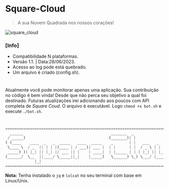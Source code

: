 # Square-Cloud

> A sua Nuvem Quadrada nos nossos corações!

![square_cloud](https://github.com/Jetrom17/Square-Cloud/assets/72875404/01944773-9516-4adc-b562-f09d2cc67577)

### [Info]
- Compatibilidade N plataformas.
- Versão 1.1. | Data:28/06/2023.
- Acesso ao log pode está quebrado.
- Um arquivo é criado (config.sh).

#

Atualmente você pode monitorar apenas uma aplicação. Sua contribuição no código é bem vinda! Desde que não perca seu objetivo a qual foi destinado. Futuras atualizações irei adicionando aos poucos com API completa de _Square Coud_. O arquivo é executável. Logo `chmod +x bot.sh` e execute `./bot.sh`.

#

```py
=================================================================================
  ______                                       _______  _                     _ 
 / _____)                                     (_______)| |                   | |
( (____    ____  _   _  _____   ____  _____    _       | |   ___   _   _   __| |
 \____ \  / _  || | | |(____ | / ___)| ___ |  | |      | |  / _ \ | | | | / _  |
 _____) )| |_| || |_| |/ ___ || |    | ____|  | |_____ | | | |_| || |_| |( (_| |
(______/  \__  ||____/ \_____||_|    |_____)   \______) \_) \___/ |____/  \____|
             |_|                                                                
================================================================================
```

**Nota:** Tenha instalado o `jq` e `lolcat` no seu terminal com base em Linux/Unix.
